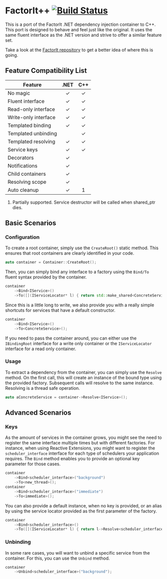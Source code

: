FactorIt++ [![Build Status](https://travis-ci.org/FurryBuilder/FactorItpp.svg?branch=master)](https://travis-ci.org/FurryBuilder/FactorItpp)
==========

This is a port of the FactorIt .NET dependency injection container to C++. This port is designed to behave and feel just like the original. It uses the same fluent interface as the .NET version and strive to offer a similar feature set.

Take a look at the [FactorIt repository](https://github.com/FurryBuilder/FactorIt) to get a better idea of where this is going.

Feature Compatibility List
--------------------------

| Feature               |   .NET   |    C++   |
| --------------------- |:--------:|:--------:|
| No magic              | &#x2713; | &#x2713; |
| Fluent interface      | &#x2713; | &#x2713; |
| Read-only interface   | &#x2713; | &#x2713; |
| Write-only interface  | &#x2713; | &#x2713; |
| Templated binding     | &#x2713; | &#x2713; |
| Templated unbinding   |          | &#x2713; |
| Templated resolving   | &#x2713; | &#x2713; |
| Service keys          | &#x2713; | &#x2713; |
| Decorators            | &#x2713; |          |
| Notifications         | &#x2713; |          |
| Child containers      | &#x2713; |          |
| Resolving scope       | &#x2713; |          |
| Auto cleanup          | &#x2713; |    1     |

1. Partially supported. Service destructor will be called when shared_ptr dies.

Basic Scenarios
-------------------

### Configuration
To create a root container, simply use the `CreateRoot()` static method. This ensures that root containers are clearly identified in your code.

```cpp
auto container = Container::CreateRoot();
```

Then, you can simply bind any interface to a factory using the `Bind/To` fluent syntax provided by the container.

```cpp
container
    ->Bind<IService>()
    ->To([](IServiceLocator* l) { return std::make_shared<ConcreteService>(); });
```

Since this is a little long to write, we also provide you with a really simple shortcuts for services that have a default constructor.

```cpp
container
    ->Bind<IService>()
    ->To<ConcreteService>();
```

If you need to pass the container around, you can either use the `IBindingRoot` interface for a write only container or the `IServiceLocator` interface for a read only container.

### Usage

To extract a dependency from the container, you can simply use the `Resolve` method. On the first call, this will create an instance of the bound type using the provided factory. Subsequent calls will resolve to the same instance. Resolving is a thread safe operation.

```cpp
auto aConcreteService = container->Resolve<IService>();
```

Advanced Scenarios
----------------------

### Keys
As the amount of services in the container grows, you might see the need to register the same interface multiple times but with different factories. For instance, when using Reactive Extensions, you might want to register the `scheduler_interface` interface for each type of schedulers your application requires. The `Bind` method enables you to provide an optional key parameter for those cases.

```cpp
container
    ->Bind<scheduler_interface>("background")
    ->To<new_thread>();
container
    ->Bind<scheduler_interface>("immediate")
    ->To<immediate>();
```

You can also provide a default instance, when no key is provided, or an alias by using the service locator provided as the first parameter of the factory.

```cpp
container
    ->Bind<scheduler_interface>()
    ->To([](IServiceLocator* l) { return l->Resolve<scheduler_interface>("background") });
```

### Unbinding
In some rare cases, you will want to unbind a specific service from the container. For this, you can use the `Unbind` method.

```cpp
container
    ->Unbind<scheduler_interface>("background");
```
